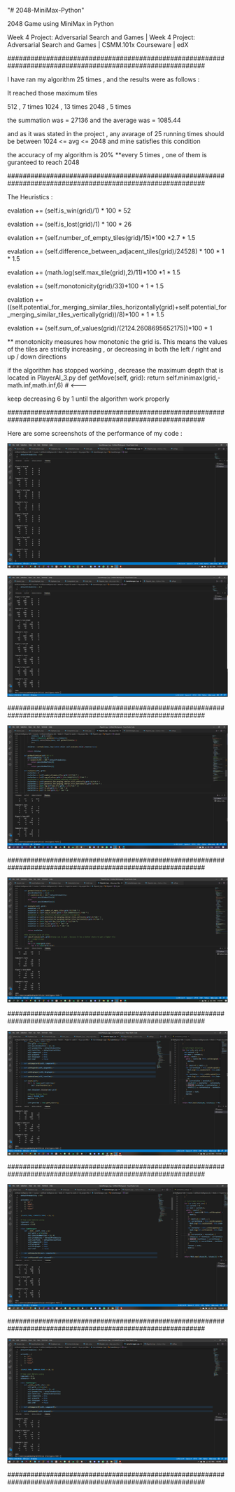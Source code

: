 "# 2048-MiniMax-Python" 

2048 Game using MiniMax in Python

Week 4 Project: Adversarial Search and Games | Week 4 Project: Adversarial Search and Games | CSMM.101x Courseware | edX

###########################################################################################################

I have ran my algorithm 25 times , and the results were as follows :

It reached those maximum tiles

512 , 7 times 
1024 , 13 times
2048 , 5 times

the summation was = 27136
and the average was = 1085.44

and as it was stated in the project , any avarage of 25 running times should be 
between 1024 <= avg <= 2048
and mine satisfies this condition

the accuracy of my algorithm is 20%
**every 5 times , one of them is guranteed to reach 2048

###########################################################################################################

The Heuristics :

evalation += (self.is_win(grid)/1) * 100 * 52

evalation += (self.is_lost(grid)/1) * 100 * 26

evalation += (self.number_of_empty_tiles(grid)/15)*100 *2.7 * 1.5

evalation += (self.difference_between_adjacent_tiles(grid)/24528) * 100 * 1 * 1.5

evalation += (math.log(self.max_tile(grid),2)/11)*100 *1 * 1.5

evalation += (self.monotonicity(grid)/33)*100 * 1 * 1.5

evalation += ((self.potential_for_merging_similar_tiles_horizontally(grid)+self.potential_for_merging_similar_tiles_vertically(grid))/8)*100 * 1 * 1.5

evalation += (self.sum_of_values(grid)/(2124.2608695652175))*100 * 1



** monotonicity
measures how monotonic the grid is. This means the values of the tiles are strictly increasing , or decreasing in both the left / right and up / down directions

if the algorithm has stopped working , decrease the maximum depth that is located in PlayerAI_3.py 
    def getMove(self, grid):
        return self.minimax(grid,-math.inf,math.inf,6) # <---

keep decreasing 6 by 1 until the algorithm work properly

###########################################################################################################

Here are some screenshots of the performance of my code :

![](https://github.com/IssamAbdoh/2048-MiniMax-Python/blob/main/My%20project%20files/Notes/Screenshot%20(794).png)



![](https://github.com/IssamAbdoh/2048-MiniMax-Python/blob/main/My%20project%20files/Notes/Screenshot%20(795).png)

###########################################################################################################

![](https://github.com/IssamAbdoh/2048-MiniMax-Python/blob/main/My%20project%20files/Notes/Screenshot%20(789).png)

###########################################################################################################

![](https://github.com/IssamAbdoh/2048-MiniMax-Python/blob/main/My%20project%20files/Notes/Screenshot%20(790).png)

###########################################################################################################

![](https://github.com/IssamAbdoh/2048-MiniMax-Python/blob/main/My%20project%20files/Notes/Screenshot%20(791).png)

###########################################################################################################

![](https://github.com/IssamAbdoh/2048-MiniMax-Python/blob/main/My%20project%20files/Notes/Screenshot%20(792).png)

###########################################################################################################

![](https://github.com/IssamAbdoh/2048-MiniMax-Python/blob/main/My%20project%20files/Notes/Screenshot%20(793).png)

###########################################################################################################
